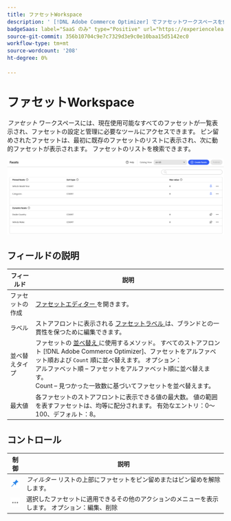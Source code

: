 ```yaml
---
title: ファセットWorkspace
description: ' [!DNL Adobe Commerce Optimizer] でファセットワークスペースを使用する方法を説明します。'
badgeSaas: label="SaaS のみ" type="Positive" url="https://experienceleague.adobe.com/ja/docs/commerce/user-guides/product-solutions" tooltip="Adobe Commerce as a Cloud ServiceおよびAdobe Commerce Optimizer プロジェクトにのみ適用されます（Adobeで管理される SaaS インフラストラクチャ）。"
source-git-commit: 356b10704c9e7c7329d3e9c0e10baa15d5142ec0
workflow-type: tm+mt
source-wordcount: '208'
ht-degree: 0%

---
```


# ファセットWorkspace

*ファセット* ワークスペースには、現在使用可能なすべてのファセットが一覧表示され、ファセットの設定と管理に必要なツールにアクセスできます。 ピン留めされたファセットは、最初に既存のファセットのリストに表示され、次に動的ファセットが表示されます。 ファセットのリストを検索できます。

![ ファセットWorkspace](../../assets/facet-workspace.png)

## フィールドの説明

| フィールド | 説明 |
|--- |--- |
| ファセットの作成 | [ ファセットエディター ](add.md) を開きます。 |
| ラベル | ストアフロントに表示される [ ファセットラベル ](type.md#facet-labels) は、ブランドとの一貫性を保つために編集できます。 |
| 並べ替えタイプ | ファセットの [ 並べ替え ](type.md#sort-type) に使用するメソッド。 すべてのストアフロント [!DNL Adobe Commerce Optimizer]、ファセットをアルファベット順および `Count` 順に並べ替えます。 オプション：<br /> アルファベット順 – ファセットをアルファベット順に並べ替えます。<br />Count – 見つかった一致数に基づいてファセットを並べ替えます。 |
| 最大値 | 各ファセットのストアフロントに表示できる値の最大数。 値の範囲を表すファセットは、均等に配分されます。 有効なエントリ：0～100、デフォルト：8。 |

## コントロール

| 制御 | 説明 |
|--- |--- |
| ![ ピンセレクター ](../../assets/btn-pin-blue.png) | *フィルター* リストの上部にファセットをピン留めまたはピン留めを解除します。 |
| ![ 詳細セレクター ](../../assets/btn-more.png) | 選択したファセットに適用できるその他のアクションのメニューを表示します。 オプション：編集、削除 |
